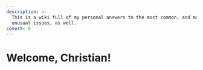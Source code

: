 ```yaml
---
description: >-
  This is a wiki full of my personal answers to the most common, and most
  unusual issues, as well.
coverY: 0
---
```


# Welcome, Christian!

